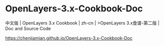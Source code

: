 # OpenLayers-3.x-Cookbook-Doc
中文版 | OpenLayers 3.x Cookbook | zh-cn | >OpenLayers 3.x食谱-第二版 | Doc and Source Code

https://chenjiamian.github.io/OpenLayers-3.x-Cookbook-Doc
